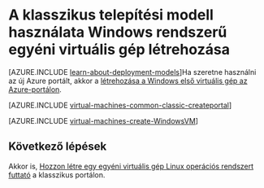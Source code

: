 <properties
    pageTitle="Hozzon létre egy egyéni Windows virtuális számítógépre |} Microsoft Azure"
    description="Megtudhatja, hogyan hozhat létre egy egyéni Windows virtuális gép portálról az Azure klasszikus klasszikus telepítési modellt használja."
    services="virtual-machines-windows"
    documentationCenter=""
    authors="cynthn"
    manager="timlt"
    editor="tysonn"
    tags="azure-service-management"/>

<tags
    ms.service="virtual-machines-windows"
    ms.workload="infrastructure-services"
    ms.tgt_pltfrm="vm-windows"
    ms.devlang="na"
    ms.topic="article"
    ms.date="09/27/2016"
    ms.author="cynthn"/>

# <a name="create-a-custom-virtual-machine-running-windows-using-the-classic-deployment-model"></a>A klasszikus telepítési modell használata Windows rendszerű egyéni virtuális gép létrehozása

[AZURE.INCLUDE [learn-about-deployment-models](../../includes/learn-about-deployment-models-classic-include.md)]Ha szeretne használni az új Azure portált, akkor a [létrehozása a Windows első virtuális gép az Azure-portálon](virtual-machines-windows-hero-tutorial.md).

[AZURE.INCLUDE [virtual-machines-common-classic-createportal](../../includes/virtual-machines-common-classic-createportal.md)]


[AZURE.INCLUDE [virtual-machines-create-WindowsVM](../../includes/virtual-machines-create-windowsvm.md)]

## <a name="next-steps"></a>Következő lépések

Akkor is, [Hozzon létre egy egyéni virtuális gép Linux operációs rendszert futtató](virtual-machines-linux-classic-createportal.md) a klasszikus portálon.